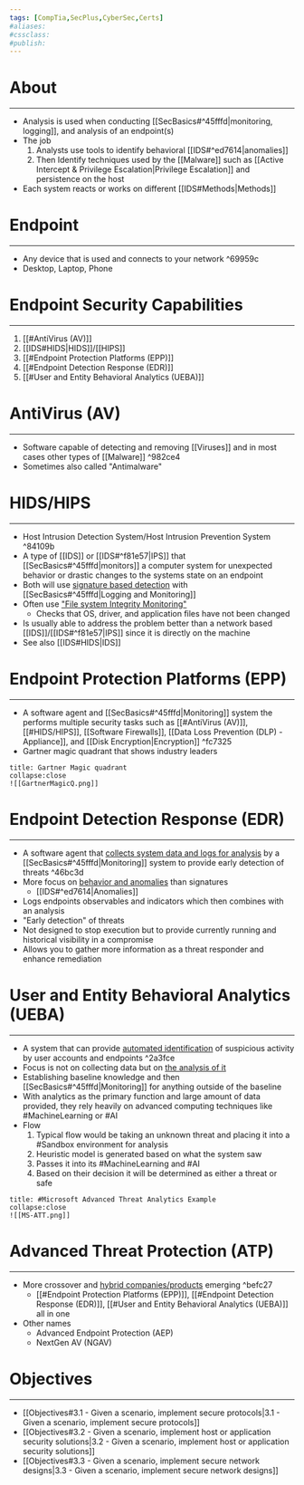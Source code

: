 ```yaml
---
tags: [CompTia,SecPlus,CyberSec,Certs]
#aliases:
#cssclass:
#publish:
---
```


# About
---
- Analysis is used when conducting [[SecBasics#^45fffd|monitoring, logging]], and analysis of an endpoint(s)
- The job
	1. Analysts use tools to identify behavioral [[IDS#^ed7614|anomalies]]
	2. Then Identify techniques used by the [[Malware]] such as [[Active Intercept & Privilege Escalation|Privilege Escalation]] and persistence on the host
- Each system reacts or works on different [[IDS#Methods|Methods]]

# Endpoint
---
- Any device that is used and connects to your network ^69959c
- Desktop, Laptop, Phone

# Endpoint Security Capabilities
---
1. [[#AntiVirus (AV)]]
2. [[IDS#HIDS|HIDS]]/[[HIPS]]
3. [[#Endpoint Protection Platforms (EPP)]]
4. [[#Endpoint Detection Response (EDR)]]
5. [[#User and Entity Behavioral Analytics (UEBA)]]

# AntiVirus (AV)
---
- Software capable of detecting and removing [[Viruses]] and in most cases other types of [[Malware]] ^982ce4
- Sometimes also called "Antimalware"

# HIDS/HIPS
---
- Host Intrusion Detection System/Host Intrusion Prevention System ^84109b
- A type of [[IDS]] or [[IDS#^f81e57|IPS]] that [[SecBasics#^45fffd|monitors]] a computer system for unexpected behavior or drastic changes to the systems state on an endpoint
- Both will use <u>signature based detection</u> with [[SecBasics#^45fffd|Logging and Monitoring]]
- Often use <u>"File system Integrity Monitoring"</u>
	- Checks that OS, driver, and application files have not been changed
- Is usually able to address the problem better than a network based [[IDS]]/[[IDS#^f81e57|IPS]] since it is directly on the machine
- See also [[IDS#HIDS|IDS]]

# Endpoint Protection Platforms (EPP)
---
- A software agent and [[SecBasics#^45fffd|Monitoring]] system the performs multiple security tasks such as [[#AntiVirus (AV)]], [[#HIDS/HIPS]], [[Software Firewalls]], [[Data Loss Prevention (DLP) - Appliance]], and [[Disk Encryption|Encryption]] ^fc7325
- Gartner magic quadrant that shows industry leaders

```ad-info
title: Gartner Magic quadrant
collapse:close
![[GartnerMagicQ.png]]
```

# Endpoint Detection Response (EDR)
---
- A software agent that <u>collects system data and logs for analysis</u> by a [[SecBasics#^45fffd|Monitoring]] system to provide early detection of threats ^46bc3d
- More focus on <u>behavior and anomalies</u> than signatures
	- [[IDS#^ed7614|Anomalies]]
- Logs endpoints observables and indicators which then combines with an analysis
- "Early detection" of threats
- Not designed to stop execution but to provide currently running and historical visibility in a compromise
- Allows you to gather more information as a threat responder and enhance remediation

# User and Entity Behavioral Analytics (UEBA)
---
- A system that can provide <u>automated identification</u> of suspicious activity by user accounts and endpoints ^2a3fce
- Focus is not on collecting data but on <u>the analysis of it</u>
- Establishing baseline knowledge and then [[SecBasics#^45fffd|Monitoring]] for anything outside of the baseline
- With analytics as the primary function and large amount of data provided, they rely heavily on advanced computing techniques like #MachineLearning or #AI
- Flow
	1. Typical flow would be taking an unknown threat and placing it into a #Sandbox environment for analysis
	2. Heuristic model is generated based on what the system saw
	3. Passes it into its #MachineLearning and #AI
	4. Based on their decision it will be determined as either a threat or safe

```ad-example
title: #Microsoft Advanced Threat Analytics Example
collapse:close
![[MS-ATT.png]]
```

# Advanced Threat Protection (ATP)
---
- More crossover and <u>hybrid companies/products</u> emerging ^befc27
	- [[#Endpoint Protection Platforms (EPP)]], [[#Endpoint Detection Response (EDR)]], [[#User and Entity Behavioral Analytics (UEBA)]] all in one
- Other names
	- Advanced Endpoint Protection (AEP)
	- NextGen AV (NGAV)

# Objectives
---
- [[Objectives#3.1 - Given a scenario, implement secure protocols|3.1 - Given a scenario, implement secure protocols]]
- [[Objectives#3.2 - Given a scenario, implement host or application security solutions|3.2 - Given a scenario, implement host or application security solutions]]
- [[Objectives#3.3 - Given a scenario, implement secure network designs|3.3 - Given a scenario, implement secure network designs]]